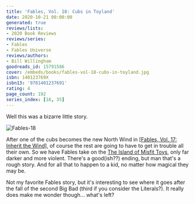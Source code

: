 ```yaml
---
title: 'Fables, Vol. 18: Cubs in Toyland'
date: 2020-10-21 00:00:00
generated: true
reviews/lists:
- 2020 Book Reviews
reviews/series:
- Fables
- Fables Universe
reviews/authors:
- Bill Willingham
goodreads_id: 15791586
cover: /embeds/books/fables-vol-18-cubs-in-toyland.jpg
isbn: 140123769X
isbn13: '9781401237691'
rating: 4
page_count: 192
series_index: [18, 35]
---
```

Well this was a bizarre little story.  

![Fables-18](/embeds/books/attachments/fables-18.jpg)  

<!--more-->

After one of the cubs becomes the new North Wind in [[Fables, Vol. 17: Inherit the Wind]](), of course the rest are going to have to get in trouble all their own. So we have Fables take on the [The Island of Misfit Toys](https://www.youtube.com/watch?v=Gr6GbKciNCY), only far darker and more violent. There's a good(ish??) ending, but man that's a rough story. And for all that to happen to a kid, no matter how magical they may be.  

Not my favorite Fables story, but it's interesting to see where it goes after the fall of the second Big Bad (third if you consider the Literals?). It really does make me wonder though... what's left?